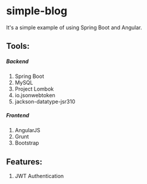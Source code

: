 # simple-blog
It's a simple example of using Spring Boot and Angular.

## Tools:
##### Backend
1. Spring Boot
2. MySQL
3. Project Lombok
4. io.jsonwebtoken
5. jackson-datatype-jsr310

##### Frontend
1. AngularJS
2. Grunt
3. Bootstrap

## Features:
1. JWT Authentication
